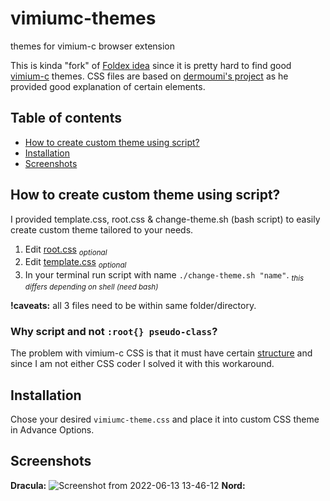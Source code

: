 # vimiumc-themes
themes for vimium-c browser extension

This is kinda "fork" of [Foldex idea](https://github.com/Foldex/vimium-dark-themes) since it is pretty hard to find good 
[vimium-c](https://github.com/gdh1995/vimium-c) themes.
CSS files are based on [dermoumi's project](https://github.com/dermoumi/vimium-snow) as he provided good explanation of certain elements.

## **Table of contents**
- [How to create custom theme using script?](#how-to-create-custom-theme-using-script)
- [Installation](#installation)
- [Screenshots](#screenshots)

## **How to create custom theme using script?**
I provided template.css, root.css & change-theme.sh (bash script) to easily create custom theme tailored to your needs.
1. Edit [root.css]()  <sub>*optional*</sub>
2. Edit [template.css]()  <sub>*optional*</sub>
3. In your terminal run script with name `./change-theme.sh "name"`. <sub>*this differs depending on shell (need bash)*</sub>

**!caveats:** all 3 files need to be within same folder/directory.

### **Why script and not `:root{} pseudo-class`?**
The problem with vimium-c CSS is that it must have certain [structure](https://github.com/gdh1995/vimium-c/wiki/Style-the-UI-of-Vimium-C-using-custom-CSS#basic-structure)
and since I am not either CSS coder I solved it with this workaround.

## **Installation**
Chose your desired `vimiumc-theme.css` and place it into custom CSS theme in Advance Options.

## **Screenshots**
**Dracula:**
![Screenshot from 2022-06-13 13-46-12](https://user-images.githubusercontent.com/54768193/173352213-efd31cb9-d246-4ed9-b1aa-28df889af359.png)
**Nord:**
